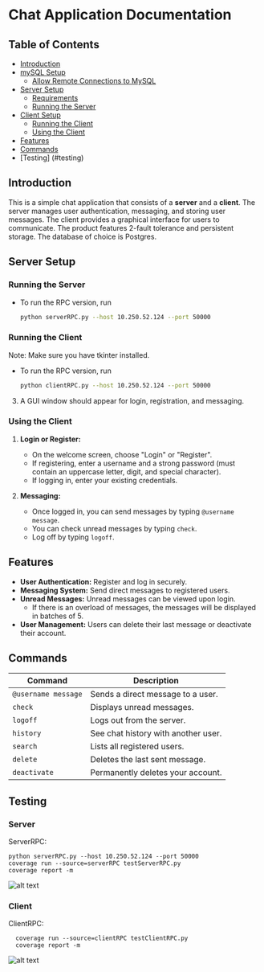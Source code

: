 # Chat Application Documentation

## Table of Contents
- [Introduction](#introduction)
- [mySQL Setup](#mySQL-setup)
  - [Allow Remote Connections to MySQL](#Allow-Remote-Connections-to-MySQL)
- [Server Setup](#server-setup)
  - [Requirements](#requirements)
  - [Running the Server](#running-the-server)
- [Client Setup](#client-setup)
  - [Running the Client](#running-the-client)
  - [Using the Client](#using-the-client)
- [Features](#features)
- [Commands](#commands)
- [Testing] (#testing)

## Introduction
This is a simple chat application that consists of a **server** and a **client**. The server manages user authentication, messaging, and storing user messages. The client provides a graphical interface for users to communicate. The product features 2-fault tolerance and persistent storage. The database of choice is Postgres.

    
## Server Setup
### Running the Server
-  To run the RPC version, run 
   ```sh
   python serverRPC.py --host 10.250.52.124 --port 50000
   ```

### Running the Client
Note: Make sure you have tkinter installed. 
-  To run the RPC version, run 
   ```sh
   python clientRPC.py --host 10.250.52.124 --port 50000
   ```
3. A GUI window should appear for login, registration, and messaging.

### Using the Client
1. **Login or Register:**
   - On the welcome screen, choose "Login" or "Register".
   - If registering, enter a username and a strong password (must contain an uppercase letter, digit, and special character).
   - If logging in, enter your existing credentials.

2. **Messaging:**
   - Once logged in, you can send messages by typing `@username message`.
   - You can check unread messages by typing `check`.
   - Log off by typing `logoff`.
   
## Features
- **User Authentication:** Register and log in securely.
- **Messaging System:** Send direct messages to registered users.
- **Unread Messages:** Unread messages can be viewed upon login. 
    - If there is an overload of messages, the messages will be displayed in batches of 5. 
- **User Management:** Users can delete their last message or deactivate their account.

## Commands
| Command           | Description |
|------------------|-------------|
| `@username message` | Sends a direct message to a user. |
| `check` | Displays unread messages. |
| `logoff` | Logs out from the server. |
| `history` | See chat history with another user. |
| `search` | Lists all registered users. |
| `delete` | Deletes the last sent message. |
| `deactivate` | Permanently deletes your account. |

## Testing
### Server
ServerRPC:
```
python serverRPC.py --host 10.250.52.124 --port 50000
coverage run --source=serverRPC testServerRPC.py
coverage report -m
```
![alt text](img/serverRPC.png)

### Client 
ClientRPC:
```
  coverage run --source=clientRPC testClientRPC.py
  coverage report -m
```
![alt text](img/clientRPC.png)